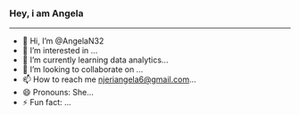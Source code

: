 ### Hey, i am Angela 
***
- 👋 Hi, I’m @AngelaN32
- 👀 I’m interested in ...
- 🌱 I’m currently learning data analytics...
- 💞️ I’m looking to collaborate on ...
- 📫 How to reach me njeriangela6@gmail.com...
- 😄 Pronouns: She...
- ⚡ Fun fact: ...

<!---
AngelaN32/AngelaN32 is a ✨ special ✨ repository because its `README.md` (this file) appears on your GitHub profile.
You can click the Preview link to take a look at your changes.
--->
